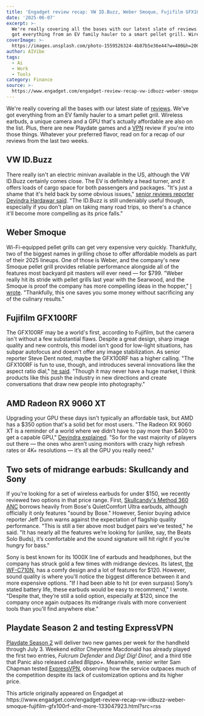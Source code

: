 ```yaml
---
title: 'Engadget review recap: VW ID.Buzz, Weber Smoque, Fujifilm GFX100RF and more'
date: '2025-06-07'
excerpt: >-
  We're really covering all the bases with our latest slate of reviews. We've
  got everything from an EV family hauler to a smart pellet grill. Wireless...
coverImage: >-
  https://images.unsplash.com/photo-1559526324-4b87b5e36e44?w=400&h=200&fit=crop&auto=format
author: AIVibe
tags:
  - Ai
  - Work
  - Tools
category: Finance
source: >-
  https://www.engadget.com/engadget-review-recap-vw-idbuzz-weber-smoque-fujifilm-gfx100rf-and-more-133047923.html?src=rss
---
```

<p>We're really covering all the bases with our latest slate of <a data-i13n="cpos:1;pos:1" href="https://www.engadget.com/reviews/">reviews</a>. We've got everything from an EV family hauler to a smart pellet grill. Wireless earbuds, a unique camera and a GPU that's actually affordable are also on the list. Plus, there are new Playdate games and a <a href="https://www.engadget.com/cybersecurity/vpn/best-vpn-130004396.html" data-autolinker-wiki-id="Virtual_private_network" data-original-link="">VPN</a> review if you're into those things. Whatever your preferred flavor, read on for a recap of our reviews from the last two weeks.&nbsp;</p> 
<h2 id="jump-link-vw-idbuzz">VW ID.Buzz</h2> 
<p> <core-commerce id="697f2000e9604121a27a2ccd36369306" data-type="product-list" data-original-url="https://www.vw.com/en/models/id-buzz.html"></core-commerce></p> 
<p>There really isn't an electric minivan available in the US, although the VW ID.Buzz certainly comes close. The EV is definitely a head turner, and it offers loads of cargo space for both passengers and packages. "It's just a shame that it's held back by some obvious issues," <a data-i13n="cpos:2;pos:1" href="https://www.engadget.com/gaming/pc/amd-radeon-rx-9060-xt-16gb-review-finally-a-powerful-350-gpu-130037952.html">senior reviews reporter Devindra Hardawar said</a>. "The ID.Buzz is still undeniably useful though, especially if you don't plan on taking many road trips, so there's a chance it'll become more compelling as its price falls."</p> <span id="end-legacy-contents"></span> 
<h2 id="jump-link-weber-smoque">Weber Smoque</h2> 
<p> <core-commerce id="e8eec282461640afb185d9d0a5d6bcbd" data-type="product-list" data-original-url="https://www.weber.com/US/en/wood-pellet/weber-smoque/weber-smoque/1500770.html"></core-commerce></p> 
<p>Wi-Fi-equipped pellet grills can get very expensive very quickly. Thankfully, two of the biggest names in grilling chose to offer affordable models as part of their 2025 lineups. One of those is Weber, and the company's new Smoque pellet grill provides reliable performance alongside all of the features most backyard pit masters will ever need — for $799. "Weber really hit its stride with pellet grills last year with the Searwood, and the Smoque is proof the company has more compelling ideas in the hopper," <a data-i13n="cpos:3;pos:1" href="https://www.engadget.com/home/kitchen-tech/weber-smoque-review-a-simplified-smart-grill-thats-still-a-workhorse-160023349.html">I wrote</a>. "Thankfully, this one saves you some money without sacrificing any of the culinary results."</p> 
<h2 id="jump-link-fujifilm-gfx100rf">Fujifilm GFX100RF</h2> 
<p> <core-commerce id="849676f4589a40b4b4fd084da1673692" data-type="product-list" data-original-url="https://www.bhphotovideo.com/c/product/1884991-REG/fujifilm_16938065_gfx100_rangefinder_camera.html"></core-commerce></p> 
<p>The GFX100RF may be a world's first, according to Fujifilm, but the camera isn't without a few substantial flaws. Despite a great design, sharp image quality and new controls, this model isn't good for low-light situations, has subpar autofocus and doesn't offer any image stabilization. As senior reporter Steve Dent noted, maybe the GFX100RF has a higher calling. "The GFX100RF is fun to use, though, and introduces several innovations like the aspect ratio dial," <a data-i13n="cpos:4;pos:1" href="https://www.engadget.com/cameras/fujifilm-gfx100rf-review-a-powerful-and-fun-camera-thats-far-from-perfect-133034384.html">he said</a>. "Though it may never have a huge market, I think products like this push the industry in new directions and create conversations that draw new people into photography."</p> 
<h2 id="jump-link-amd-radeon-rx-9060-xt">AMD Radeon RX 9060 XT</h2> 
<p> <core-commerce id="74babd74955e4d82b05dd84dbbe1857a" data-type="product-list" data-original-url="https://www.amd.com/en/products/graphics/desktops/radeon/9000-series/amd-radeon-rx-9060xt.html"></core-commerce></p> 
<p>Upgrading your GPU these days isn't typically an affordable task, but AMD has a $350 option that's a solid bet for most users. "The Radeon RX 9060 XT is a reminder of a world where we didn’t have to pay more than $400 to get a capable GPU," <a data-i13n="cpos:5;pos:1" href="https://www.engadget.com/gaming/pc/amd-radeon-rx-9060-xt-16gb-review-finally-a-powerful-350-gpu-130037952.html">Devindra explained</a>. "So for the vast majority of players out there — the ones who aren’t using monitors with crazy high refresh rates or 4K+ resolutions — it’s all the GPU you really need."</p> 
<h2 id="jump-link-two-sets-of-midrange-earbuds-skullcandy-and-sony">Two sets of midrange earbuds: Skullcandy and Sony</h2> 
<p>If you're looking for a set of wireless earbuds for under $150, we recently reviewed two options in that price range. First, <a data-i13n="cpos:6;pos:1" href="https://www.engadget.com/audio/headphones/skullcandy-method-360-anc-review-a-cheaper-version-of-boses-best-earbuds-with-a-few-key-sacrifices-130047025.html">Skullcandy's Method 360 ANC</a> borrows heavily from Bose's QuietComfort Ultra earbuds, although officially it only features "sound by Bose." However, Senior buying advice reporter Jeff Dunn warns against the expectation of flagship quality performance. "This is still a tier above most budget pairs we’ve tested," he said. "It has nearly all the features we’re looking for (unlike, say, the Beats Solo Buds), it’s comfortable and the sound signature will hit right if you’re hungry for bass."&nbsp;</p> 
<p>Sony is best known for its 1000X line of earbuds and headphones, but the company has struck gold a few times with midrange devices. Its latest, <a data-i13n="cpos:7;pos:1" href="https://www.engadget.com/audio/headphones/sony-wf-c710n-review-more-than-midrange-180018400.html">the WF-C710N</a>, has a comfy design and a lot of features for $120. However, sound quality is where you'll notice the biggest difference between it and more expensive options. "If I had been able to hit (or even surpass) Sony’s stated battery life, these earbuds would be easy to recommend," I wrote. "Despite that, they’re still a solid option, especially at $120, since the company once again outpaces its midrange rivals with more convenient tools than you’ll find anywhere else."</p> 
<h2 id="jump-link-playdate-season-2-and-testing-expressvpn">Playdate Season 2 and testing ExpressVPN</h2> 
<p><a data-i13n="cpos:8;pos:1" href="https://www.engadget.com/gaming/playdate-season-2-review-fulcrum-defender-dig-dig-dino-and-blippo-140036697.html">Playdate Season 2</a> will deliver two new games per week for the handheld through July 3. Weekend editor Cheyenne Macdonald has already played the first two entries, <em>Fulcrum Defender</em> and <em>Dig! Dig! Dino!, </em>and a third title that Panic also released called <em>Blippo+. </em>Meanwhile, senior writer Sam Chapman tested <a data-i13n="cpos:9;pos:1" href="https://www.engadget.com/cybersecurity/vpn/expressvpn-review-2025-fast-speeds-and-a-low-learning-curve-160052884.html">ExpressVPN</a>, observing how the service outpaces much of the competition despite its lack of customization options and its higher price.&nbsp;</p>This article originally appeared on Engadget at https://www.engadget.com/engadget-review-recap-vw-idbuzz-weber-smoque-fujifilm-gfx100rf-and-more-133047923.html?src=rss
